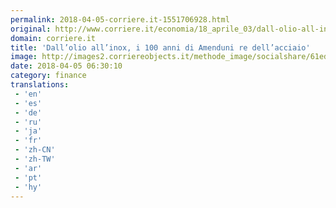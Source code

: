 ```yaml
---
permalink: 2018-04-05-corriere.it-1551706928.html
original: http://www.corriere.it/economia/18_aprile_03/dall-olio-all-inox-100-anni-amenduni-re-dell-acciaio-8e8adb42-377f-11e8-b6e2-a808a444e7a2.shtml
domain: corriere.it
title: 'Dall’olio all’inox, i 100 anni di Amenduni re dell’acciaio'
image: http://images2.corriereobjects.it/methode_image/socialshare/61ed0d02-3780-11e8-b6e2-a808a444e7a2.jpg
date: 2018-04-05 06:30:10
category: finance
translations: 
 - 'en'
 - 'es'
 - 'de'
 - 'ru'
 - 'ja'
 - 'fr'
 - 'zh-CN'
 - 'zh-TW'
 - 'ar'
 - 'pt'
 - 'hy'
---
```


